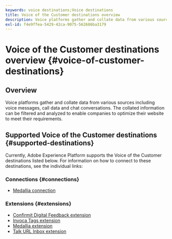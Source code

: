 ```yaml
---
keywords: voice destinations;Voice destinations
title: Voice of the Customer destinations overview
description: Voice platforms gather and collate data from various sources including voice messages, call data and chat conversations. The collated information can be filtered and analyzed to enable companies to optimize their website to meet their requirements.
exl-id: f4e9ffea-5429-42ca-9075-562686ba3179
---
```

# Voice of the Customer destinations overview {#voice-of-customer-destinations}

## Overview

Voice platforms gather and collate data from various sources including voice messages, call data and chat conversations. The collated information can be filtered and analyzed to enable companies to optimize their website to meet their requirements.

## Supported Voice of the Customer destinations {#supported-destinations}

Currently, Adobe Experience Platform supports the Voice of the Customer destinations listed below. For information on how to connect to these destinations, see the individual links:

### Connections {#connections}

* [Medallia connection](./catalog/voice/medallia-connector.md)

### Extensions {#extensions}

* [Confirmit Digital Feedback extension](confirmit-digital-feedback.md)
* [Invoca Tags extension](invoca.md)
* [Medallia extension](medallia.md)
* [Talk URL Inbox extension](talkurl.md)
